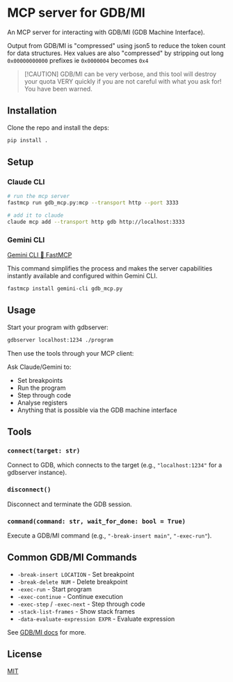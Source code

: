 # MCP server for GDB/MI

An MCP server for interacting with GDB/MI (GDB Machine Interface).

Output from GDB/MI is "compressed" using json5 to reduce the token count for
data structures. Hex values are also "compressed" by stripping out long
`0x00000000000` prefixes ie `0x0000004` becomes `0x4`

> [!CAUTION] GDB/MI can be very verbose, and this tool will destroy your
> quota VERY quickly if you are not careful with what you ask for! You have been
> warned.

## Installation

Clone the repo and install the deps:

```bash
pip install .
```

## Setup

### Claude CLI

```bash
# run the mcp server
fastmcp run gdb_mcp.py:mcp --transport http --port 3333

# add it to claude
claude mcp add --transport http gdb http://localhost:3333
```

### Gemini CLI

[Gemini CLI 🤝
FastMCP](https://developers.googleblog.com/en/gemini-cli-fastmcp-simplifying-mcp-server-development/)

This command simplifies the process and makes the server capabilities instantly
available and configured within Gemini CLI.

```bash
fastmcp install gemini-cli gdb_mcp.py
```

## Usage

Start your program with gdbserver:

```bash
gdbserver localhost:1234 ./program
```

Then use the tools through your MCP client:

Ask Claude/Gemini to:

- Set breakpoints
- Run the program
- Step through code
- Analyse registers
- Anything that is possible via the GDB machine interface

## Tools

### `connect(target: str)`

Connect to GDB, which connects to the target (e.g., `"localhost:1234"` for a gdbserver instance).

### `disconnect()`

Disconnect and terminate the GDB session.

### `command(command: str, wait_for_done: bool = True)`

Execute a GDB/MI command (e.g., `"-break-insert main"`, `"-exec-run"`).

## Common GDB/MI Commands

- `-break-insert LOCATION` - Set breakpoint
- `-break-delete NUM` - Delete breakpoint
- `-exec-run` - Start program
- `-exec-continue` - Continue execution
- `-exec-step` / `-exec-next` - Step through code
- `-stack-list-frames` - Show stack frames
- `-data-evaluate-expression EXPR` - Evaluate expression

See [GDB/MI docs](https://sourceware.org/gdb/onlinedocs/gdb/GDB_002fMI.html) for
more.

## License

[MIT](LICENSE.md)
